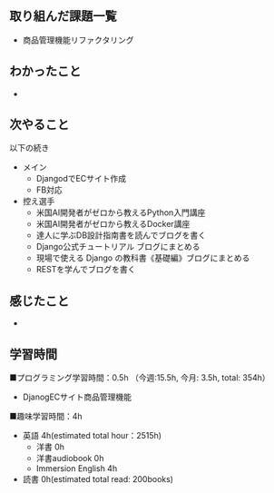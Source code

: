 ## 取り組んだ課題一覧
- 商品管理機能リファクタリング

## わかったこと
- 

## 次やること
以下の続き
- メイン
  - DjangodでECサイト作成
  - FB対応
- 控え選手 
  - 米国AI開発者がゼロから教えるPython入門講座
  - 米国AI開発者がゼロから教えるDocker講座
  - 達人に学ぶDB設計指南書を読んでブログを書く
  - Django公式チュートリアル ブログにまとめる
  - 現場で使える Django の教科書《基礎編》ブログにまとめる
  - RESTを学んでブログを書く

## 感じたこと
- 

## 学習時間
■プログラミング学習時間：0.5h （今週:15.5h, 今月: 3.5h, total: 354h）
- DjanogECサイト商品管理機能
    
■趣味学習時間：4h
- 英語 4h(estimated total hour：2515h)
  - 洋書 0h
  - 洋書audiobook 0h
  - Immersion English 4h
- 読書 0h(estimated total read: 200books)
